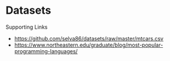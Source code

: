# Datasets

Supporting Links
- https://github.com/selva86/datasets/raw/master/mtcars.csv
- https://www.northeastern.edu/graduate/blog/most-popular-programming-languages/
